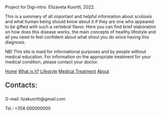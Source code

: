 Project for Digi-intro. Elizaveta Kuortti, 2022.

This is a summary of all important and helpful information about scoliosis and what human being should know about it if they are one who appeared to be gifted with such a vertebral flavor. Here you can find brief elaboration on how does this disease works, the main concepts of healthy lifestyle and all you need to feel confident about what shoul you do since having this diagnosis.</p>
NB!
This site is maid for informational purposes and by people without medical education. For information on the appropriate treatment for your medical condition, please contact your doctor.
<html>
<head>
    <link rel="stylesheet" href="common.WebSite1.css">
    <link rel="stylesheet" href="index.WebSite1.css">
    <link rel="icon" type="image/x-icon" href="Icon2.png">
</head>

<body>
    <div class="grid-container">
        <nav>
            <a href="index.WebSite1.html">Home</a>
            <a href="WhatIsIt.WebSite1.html">What is it?</a>
            <a href="Lifestyle.WebSite1.html">Lifestyle</a>
            <a href="Treatment.WebSite1.html">Medical Treatment</a>
            <a href="About.WebSite1.html">About</a>
        </nav>
    <footer>
        <p style="font-weight:500; font-size:23px;">Contacts:</p>
        <p>G-mail: lizakuortti@gmail.com</p>
        <p>Tel.: +358 000000000</p>
    </footer>

</body>
</html>


